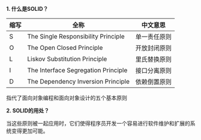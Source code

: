 **1. 什么是SOLID？**

缩写 | 全称 | 中文意思 
------ | --------- | --------
S | The Single Responsibility Principle | 单一责任原则
O | The Open Closed Principle | 开放封闭原则
L | Liskov Substitution Principle | 里氏替换原则
I | The Interface Segregation Principle | 接口分离原则
D | The Dependency Inversion Principle | 依赖倒置原则


指代了面向对象编程和面向对象设计的五个基本原则

**2. SOLID的用处？** 

当这些原则被一起应用时，它们使得程序员开发一个容易进行软件维护和扩展的系统变得更加可能。

